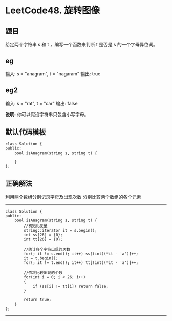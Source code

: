 # LeetCode48. 旋转图像
## 题目
给定两个字符串 s 和 t ，编写一个函数来判断 t 是否是 s 的一个字母异位词。
## eg

输入: s = "anagram", t = "nagaram"
输出: true

## eg2

输入: s = "rat", t = "car"
输出: false

**说明:**
你可以假设字符串只包含小写字母。

## 默认代码模板

	class Solution {
	public:
	    bool isAnagram(string s, string t) {
	        
	    }
	};
## 正确解法

利用两个数组分别记录字母及出现次数
分别比较两个数组的各个元素

---
	class Solution {
	public:
	    bool isAnagram(string s, string t) {
	        //初始化变量
	        string::iterator it = s.begin();
	        int ss[26] = {0};
	        int tt[26] = {0};
	        
	        //统计各个字符出现的次数
	        for(; it != s.end(); it++) ss[(int)(*it - 'a')]++;
	        it = t.begin();
	        for(; it != t.end(); it++) tt[(int)(*it - 'a')]++;
	        
	        //依次比较出现的个数
	        for(int i = 0; i < 26; i++)
	        {
	            if (ss[i] != tt[i]) return false; 
	        }
	        
	        return true;
	    }
	};
---